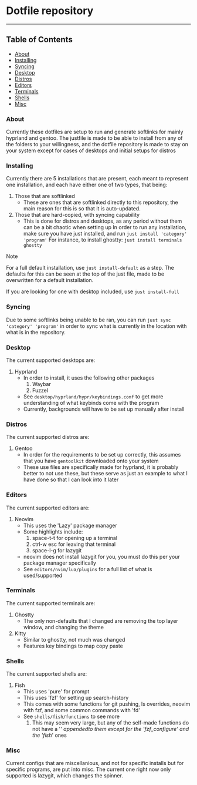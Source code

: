 # Dotfile repository

-----

## Table of Contents
- [About](#about)
- [Installing](#installing)
- [Syncing](#syncing)
- [Desktop](#desktop)
- [Distros](#distros)
- [Editors](#editors)
- [Terminals](#terminals)
- [Shells](#shells)
- [Misc](#misc)


### About
Currently these dotfiles are setup to run and generate softlinks for mainly hyprland and gentoo.
The justfile is made to be able to install from any of the folders to your willingness, and the dotfile repository is made to stay on your system except for cases of desktops and initial setups for distros

### Installing
Currently there are 5 installations that are present, each meant to represent one installation, and each have either one of two types, that being:
1. Those that are softlinked
    * These are ones that are softlinked directly to this repository, the main reason for this is so that it is auto-updated.
2. Those that are hard-copied, with syncing capability
    * This is done for distros and desktops, as any period without them can be a bit chaotic when setting up
In order to run any installation, make sure you have just installed, and run
`just install 'category' 'program'`
For instance, to install ghostty:
`just install terminals ghostty`

> [!NOTE]
> For a full default installation, use `just install-default` as a step.
> The defaults for this can be seen at the top of the just file, made to be
> overwritten for a default installation.
>
> If you are looking for one with desktop included, use `just install-full` 

### Syncing
Due to some softlinks being unable to be ran, you can run
`just sync 'category' 'program'`
in order to sync what is currently in the location with what is in the repository.

### Desktop
The current supported desktops are:
1. Hyprland
    * In order to install, it uses the following other packages
        1. Waybar
        2. Fuzzel
    * See `desktop/hyprland/hypr/keybindings.conf` to get more understanding of what keybinds come with the program
    * Currently, backgrounds will have to be set up manually after install

### Distros
The current supported distros are:
1. Gentoo
    * In order for the requirements to be set up correctly, this assumes that you have `gentoolkit` downloaded onto your system
    * These use files are specifically made for hyprland, it is probably better to not use these, but these serve as just an example to what I have done so that I can look into it later

### Editors
The current supported editors are:
1. Neovim
    * This uses the 'Lazy' package manager
    * Some highlights include:
        1. space-t-t for opening up a terminal
        2. ctrl-w esc for leaving that terminal
        3. space-l-g for lazygit
    * neovim does not install lazygit for you, you must do this per your package manager specifically
    * See `editors/nvim/lua/plugins` for a full list of what is used/supported

### Terminals
The current supported terminals are:
1. Ghostty
    * The only non-defaults that I changed are removing the top layer window, and changing the theme
2. Kitty
    * Similar to ghostty, not much was changed
    * Features key bindings to map copy paste

### Shells
The current supported shells are:
1. Fish
    * This uses 'pure' for prompt
    * This uses 'fzf' for setting up search-history
    * This comes with some functions for git pushing, ls overrides, neovim with fzf, and some common commands with 'fd'
    * See `shells/fish/functions` to see more
        1. This may seem very large, but any of the self-made functions do not have a '_' appendedto them except for the 'fzf_configure' and the 'fish_' ones

### Misc
Current configs that are miscellanious, and not for specific installs but for specific programs, are put into misc. The current one right now only supported is lazygit, which changes the spinner.
